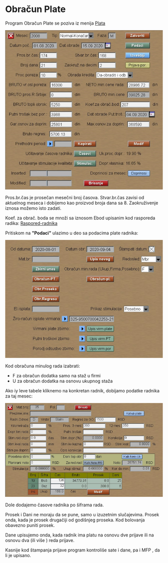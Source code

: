 # Obračun Plate

Program Obračun Plate se poziva iz menija [Plata](../l_sr.md)

![Image](pl00001.jpg)

Pros.br.čas je prosečan mesečni broj časova.
Stvar.br.čas zavisi od aktuelnog meseca i dobijemo kao
proizvod broja dana sa 8.
Zaokruživenje iznosa možemo isto zadati.

Koef. za obrač. boda se množi sa iznosom Ebod upisanim
kod rasporeda radika: [Raspored-radnika](../../z_sr/ob104_sr/ob104_sr.md)

Pritiskom na **"Podaci"** ulazimo u deo sa podacima plate radnika:

![Image](pl_ob01.jpg)

Kod obračuna minulog rada izabrati:
- F za obračun dodatka samo na staž u firmi
- U za obračun dodatka na osnovu ukupnog staža

Ako iy leve tabele kliknemo na konkretan radnik,
dobijamo podatke radnika za taj mesec:

![Image](pl00002.jpg)

Dole dodajemo časove radnika po šiframa rada.

Prosek i Dani ne moraju da se pune, samo u izuzetnim slučajevima.
Prosek onda, kada je prosek drugačiji od godišnjeg proseka.
Kod bolovanja obavezno puniti prosek.

Dane upisujemo onda, kada radnik ima platu na osnovu dve prijave ili
na osnovu dva (ili više ) reda prijave. 

Kasnije kod štampanja prijave program kontroliše sate i dane,
pa i MFP , da li je upisano.
